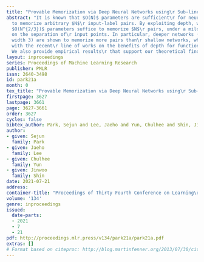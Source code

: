 ```yaml
---
title: "Provable Memorization via Deep Neural Networks using\r Sub-linear Parameters"
abstract: "It is known that $O(N)$ parameters are sufficient\r for neural networks
  to memorize arbitrary $N$\r input-label pairs. By exploiting depth, we show that\r
  $O(N^{2/3})$ parameters suffice to memorize $N$\r pairs, under a mild condition
  on the separation of\r input points. In particular, deeper networks (even\r with
  width 3) are shown to memorize more pairs than\r shallow networks, which also agrees
  with the recent\r line of works on the benefits of depth for function\r approximation.
  We also provide empirical results\r that support our theoretical findings."
layout: inproceedings
series: Proceedings of Machine Learning Research
publisher: PMLR
issn: 2640-3498
id: park21a
month: 0
tex_title: "Provable Memorization via Deep Neural Networks using\r Sub-linear Parameters"
firstpage: 3627
lastpage: 3661
page: 3627-3661
order: 3627
cycles: false
bibtex_author: Park, Sejun and Lee, Jaeho and Yun, Chulhee and Shin, Jinwoo
author:
- given: Sejun
  family: Park
- given: Jaeho
  family: Lee
- given: Chulhee
  family: Yun
- given: Jinwoo
  family: Shin
date: 2021-07-21
address:
container-title: "Proceedings of Thirty Fourth Conference on Learning\r Theory"
volume: '134'
genre: inproceedings
issued:
  date-parts:
  - 2021
  - 7
  - 21
pdf: http://proceedings.mlr.press/v134/park21a/park21a.pdf
extras: []
# Format based on citeproc: http://blog.martinfenner.org/2013/07/30/citeproc-yaml-for-bibliographies/
---
```

